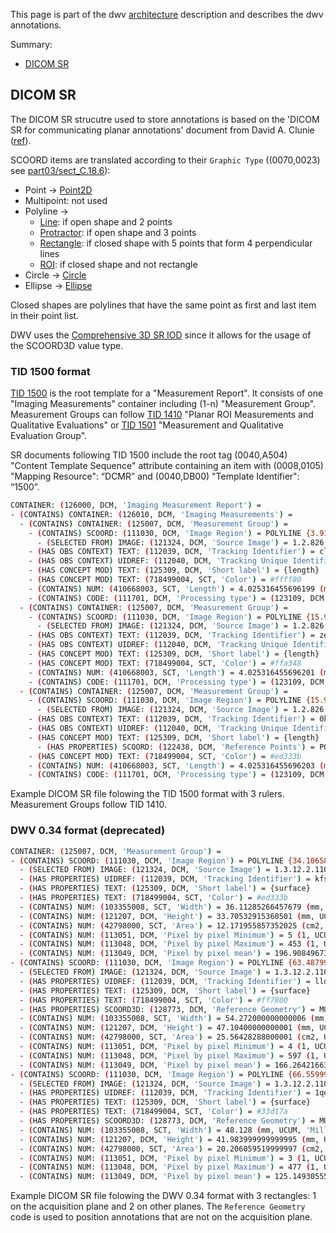 This page is part of the dwv [architecture](./tutorial-architecture.html) description and
describes the dwv annotations.

Summary:

- [DICOM SR](#dicom-sr)

## DICOM SR

The DICOM SR strucutre used to store annotations is based on the 'DICOM SR for communicating planar annotations'
document from David A. Clunie ([ref](https://docs.google.com/document/d/1bR6m7foTCzofoZKeIRN5YreBrkjgMcBfNA7r9wXEGR4/edit?tab=t.0)).

SCOORD items are translated according to their `Graphic Type` ((0070,0023) see [part03/sect_C.18.6](https://dicom.nema.org/medical/dicom/2022a/output/chtml/part03/sect_C.18.6.html#sect_C.18.6.1.2)):
- Point -> [Point2D](./Point2D.html)
- Multipoint: not used
- Polyline ->
  - [Line](./Line.html): if open shape and 2 points
  - [Protractor](./Protractor.html): if open shape and 3 points
  - [Rectangle](./Rectangle.html): if closed shape with 5 points that form 4 perpendicular lines
  - [ROI](./ROI.html): if closed shape and not rectangle
- Circle -> [Circle](./Circle.html)
- Ellipse -> [Ellipse](./Ellipse.html)

Closed shapes are polylines that have the same point as first and last item in their point list.

DWV uses the [Comprehensive 3D SR IOD](https://dicom.nema.org/medical/dicom/current/output/chtml/part03/sect_A.35.13.3.html#table_A.35.13-1) since it allows for the usage of the SCOORD3D value type.

### TID 1500 format

[TID 1500](https://dicom.nema.org/medical/dicom/2022a/output/chtml/part16/chapter_A.html#sect_TID_1500) is the root
template for a "Measurement Report". It consists of one "Imaging Measurements" container including (1-n) "Measurement Group". Measurement Groups can follow [TID 1410](https://dicom.nema.org/medical/dicom/2022a/output/chtml/part16/chapter_A.html#sect_TID_1410) "Planar ROI Measurements and Qualitative Evaluations" or [TID 1501](https://dicom.nema.org/medical/dicom/2022a/output/chtml/part16/chapter_A.html#sect_TID_1501) "Measurement and Qualitative Evaluation Group".

SR documents following TID 1500 include the root tag (0040,A504) "Content Template Sequence" attribute containing an item with (0008,0105) "Mapping Resource": “DCMR” and (0040,DB00) "Template Identifier": “1500”.

```bash
CONTAINER: (126000, DCM, 'Imaging Measurement Report') =
- (CONTAINS) CONTAINER: (126010, DCM, 'Imaging Measurements') =
  - (CONTAINS) CONTAINER: (125007, DCM, 'Measurement Group') =
    - (CONTAINS) SCOORD: (111030, DCM, 'Image Region') = POLYLINE {3.9113924503326416,5.8481011390686035,7.936708927154541,5.8481011390686035}
      - (SELECTED FROM) IMAGE: (121324, DCM, 'Source Image') = 1.2.826.0.1.3680043.9.7278.1.83798073110115.20240516075655.3.6 (class: 1.2.840.10008.5.1.4.1.1.4)
    - (HAS OBS CONTEXT) TEXT: (112039, DCM, 'Tracking Identifier') = clvovj8vyt5
    - (HAS OBS CONTEXT) UIDREF: (112040, DCM, 'Tracking Unique Identifier') = 1.2.826.0.1.3680043.9.7278.1.841149799107105110.20250407161832.1
    - (HAS CONCEPT MOD) TEXT: (125309, DCM, 'Short label') = {length}
    - (HAS CONCEPT MOD) TEXT: (718499004, SCT, 'Color') = #ffff80
    - (CONTAINS) NUM: (410668003, SCT, 'Length') = 4.025316455696199 (mm, UCUM, 'Millimeter')
    - (CONTAINS) CODE: (111701, DCM, 'Processing type') = (123109, DCM, 'Manual Processing')
  - (CONTAINS) CONTAINER: (125007, DCM, 'Measurement Group') =
    - (CONTAINS) SCOORD: (111030, DCM, 'Image Region') = POLYLINE {15.98734188079834,5.8481011390686035,20.012659072875977,5.8481011390686035}
      - (SELECTED FROM) IMAGE: (121324, DCM, 'Source Image') = 1.2.826.0.1.3680043.9.7278.1.83798073110115.20240516075655.3.6 (class: 1.2.840.10008.5.1.4.1.1.4)
    - (HAS OBS CONTEXT) TEXT: (112039, DCM, 'Tracking Identifier') = zev6p8rale
    - (HAS OBS CONTEXT) UIDREF: (112040, DCM, 'Tracking Unique Identifier') = 1.2.826.0.1.3680043.9.7278.1.841149799107105110.20250407161846.2
    - (HAS CONCEPT MOD) TEXT: (125309, DCM, 'Short label') = {length}
    - (HAS CONCEPT MOD) TEXT: (718499004, SCT, 'Color') = #ffa348
    - (CONTAINS) NUM: (410668003, SCT, 'Length') = 4.025316455696201 (mm, UCUM, 'Millimeter')
    - (CONTAINS) CODE: (111701, DCM, 'Processing type') = (123109, DCM, 'Manual Processing')
  - (CONTAINS) CONTAINER: (125007, DCM, 'Measurement Group') =
    - (CONTAINS) SCOORD: (111030, DCM, 'Image Region') = POLYLINE {15.98734188079834,18,20.012659072875977,18}
      - (SELECTED FROM) IMAGE: (121324, DCM, 'Source Image') = 1.2.826.0.1.3680043.9.7278.1.83798073110115.20240516075655.3.6 (class: 1.2.840.10008.5.1.4.1.1.4)
    - (HAS OBS CONTEXT) TEXT: (112039, DCM, 'Tracking Identifier') = 0kk336h6bglr
    - (HAS OBS CONTEXT) UIDREF: (112040, DCM, 'Tracking Unique Identifier') = 1.2.826.0.1.3680043.9.7278.1.841149799107105110.20250407161900.3
    - (HAS CONCEPT MOD) TEXT: (125309, DCM, 'Short label') = {length}
      - (HAS PROPERTIES) SCOORD: (122438, DCM, 'Reference Points') = POINT {7.101265907287598,20.506328582763672}
    - (HAS CONCEPT MOD) TEXT: (718499004, SCT, 'Color') = #ed333b
    - (CONTAINS) NUM: (410668003, SCT, 'Length') = 4.025316455696203 (mm, UCUM, 'Millimeter')
    - (CONTAINS) CODE: (111701, DCM, 'Processing type') = (123109, DCM, 'Manual Processing')
```

Example DICOM SR file folowing the TID 1500 format with 3 rulers. Measurement Groups follow TID 1410.

### DWV 0.34 format (deprecated)

```bash
CONTAINER: (125007, DCM, 'Measurement Group') =
- (CONTAINS) SCOORD: (111030, DCM, 'Image Region') = POLYLINE {34.10658264160156,117.9686508178711,34.10658264160156,151.67398071289062,70.21943664550781,151.67398071289062,70.21943664550781,117.9686508178711,34.10658264160156,117.9686508178711}
  - (SELECTED FROM) IMAGE: (121324, DCM, 'Source Image') = 1.3.12.2.1107.5.2.32.35162.2012021516012434416358178 (class: )
  - (HAS PROPERTIES) UIDREF: (112039, DCM, 'Tracking Identifier') = kfszhdxf288
  - (HAS PROPERTIES) TEXT: (125309, DCM, 'Short label') = {surface}
  - (HAS PROPERTIES) TEXT: (718499004, SCT, 'Color') = #ed333b
  - (CONTAINS) NUM: (103355008, SCT, 'Width') = 36.11285266457679 (mm, UCUM, 'Millimeter')
  - (CONTAINS) NUM: (121207, DCM, 'Height') = 33.70532915360501 (mm, UCUM, 'Millimeter')
  - (CONTAINS) NUM: (42798000, SCT, 'Area') = 12.171955857352025 (cm2, UCUM, 'Square centimeter')
  - (CONTAINS) NUM: (113051, DCM, 'Pixel by pixel Minimum') = 5 (1, UCUM, 'No units')
  - (CONTAINS) NUM: (113048, DCM, 'Pixel by pixel Maximum') = 453 (1, UCUM, 'No units')
  - (CONTAINS) NUM: (113049, DCM, 'Pixel by pixel mean') = 196.90849673202615 (1, UCUM, 'No units')
- (CONTAINS) SCOORD: (111030, DCM, 'Image Region') = POLYLINE {63.487998962402344,111.10399627685547,63.487998962402344,158.20799255371094,117.76000213623047,158.20799255371094,117.76000213623047,111.10399627685547,63.487998962402344,111.10399627685547}
  - (SELECTED FROM) IMAGE: (121324, DCM, 'Source Image') = 1.3.12.2.1107.5.2.32.35162.2012021516012434416358178 (class: )
  - (HAS PROPERTIES) UIDREF: (112039, DCM, 'Tracking Identifier') = lldc837468f
  - (HAS PROPERTIES) TEXT: (125309, DCM, 'Short label') = {surface}
  - (HAS PROPERTIES) TEXT: (718499004, SCT, 'Color') = #ff7800
  - (HAS PROPERTIES) SCOORD3D: (128773, DCM, 'Reference Geometry') = MULTIPOINT {52.94638442993164,-73.748046875,108.52542114257812,-1,0,0,0,0,-1}
  - (CONTAINS) NUM: (103355008, SCT, 'Width') = 54.272000000000006 (mm, UCUM, 'Millimeter')
  - (CONTAINS) NUM: (121207, DCM, 'Height') = 47.10400000000001 (mm, UCUM, 'Millimeter')
  - (CONTAINS) NUM: (42798000, SCT, 'Area') = 25.56428288000001 (cm2, UCUM, 'Square centimeter')
  - (CONTAINS) NUM: (113051, DCM, 'Pixel by pixel Minimum') = 4 (1, UCUM, 'No units')
  - (CONTAINS) NUM: (113048, DCM, 'Pixel by pixel Maximum') = 597 (1, UCUM, 'No units')
  - (CONTAINS) NUM: (113049, DCM, 'Pixel by pixel mean') = 166.2642166344294 (1, UCUM, 'No units')
- (CONTAINS) SCOORD: (111030, DCM, 'Image Region') = POLYLINE {66.55999755859375,28.15999984741211,66.55999755859375,70.14399719238281,114.68800354003906,70.14399719238281,114.68800354003906,28.15999984741211,66.55999755859375,28.15999984741211}
  - (SELECTED FROM) IMAGE: (121324, DCM, 'Source Image') = 1.3.12.2.1107.5.2.32.35162.2012021516012434416358178 (class: )
  - (HAS PROPERTIES) UIDREF: (112039, DCM, 'Tracking Identifier') = 1qe1r1zue8o
  - (HAS PROPERTIES) TEXT: (125309, DCM, 'Short label') = {surface}
  - (HAS PROPERTIES) TEXT: (718499004, SCT, 'Color') = #33d17a
  - (HAS PROPERTIES) SCOORD3D: (128773, DCM, 'Reference Geometry') = MULTIPOINT {61.11238098144531,-151.4111328125,-13.127891540527344,-1,0,0,0,1,0}
  - (CONTAINS) NUM: (103355008, SCT, 'Width') = 48.128 (mm, UCUM, 'Millimeter')
  - (CONTAINS) NUM: (121207, DCM, 'Height') = 41.983999999999995 (mm, UCUM, 'Millimeter')
  - (CONTAINS) NUM: (42798000, SCT, 'Area') = 20.206059519999997 (cm2, UCUM, 'Square centimeter')
  - (CONTAINS) NUM: (113051, DCM, 'Pixel by pixel Minimum') = 3 (1, UCUM, 'No units')
  - (CONTAINS) NUM: (113048, DCM, 'Pixel by pixel Maximum') = 477 (1, UCUM, 'No units')
  - (CONTAINS) NUM: (113049, DCM, 'Pixel by pixel mean') = 125.14930555555556 (1, UCUM, 'No units')
```

Example DICOM SR file folowing the DWV 0.34 format with 3 rectangles: 1 on the acquisition plane and 2 on other planes. The `Reference Geometry` code is used to position annotations that are not on the acquisition plane.
